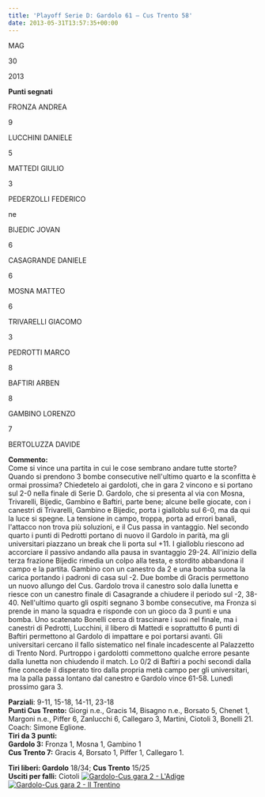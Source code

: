 ```yaml
---
title: 'Playoff Serie D: Gardolo 61 – Cus Trento 58'
date: 2013-05-31T13:57:35+00:00
---
```

MAG

30

2013

**Punti segnati**

FRONZA ANDREA

9

LUCCHINI DANIELE

5

MATTEDI GIULIO

3

PEDERZOLLI FEDERICO

ne

BIJEDIC JOVAN

6

CASAGRANDE DANIELE

6

MOSNA MATTEO

6

TRIVARELLI GIACOMO

3

PEDROTTI MARCO

8

BAFTIRI ARBEN

8

GAMBINO LORENZO

7

BERTOLUZZA DAVIDE

**Commento:**  
Come si vince una partita in cui le cose sembrano andare tutte storte? Quando si prendono 3 bombe consecutive nell'ultimo quarto e la sconfitta è ormai prossima? Chiedetelo ai gardoloti, che in gara 2 vincono e si portano sul 2-0 nella finale di Serie D. Gardolo, che si presenta al via con Mosna, Trivarelli, Bijedic, Gambino e Baftiri, parte bene; alcune belle giocate, con i canestri di Trivarelli, Gambino e Bijedic, porta i gialloblu sul 6-0, ma da qui la luce si spegne. La tensione in campo, troppa, porta ad errori banali, l'attacco non trova più soluzioni, e il Cus passa in vantaggio. Nel secondo quarto i punti di Pedrotti portano di nuovo il Gardolo in parità, ma gli universitari piazzano un break che li porta sul +11. I gialloblu riescono ad accorciare il passivo andando alla pausa in svantaggio 29-24. All'inizio della terza frazione Bijedic rimedia un colpo alla testa, e stordito abbandona il campo e la partita. Gambino con un canestro da 2 e una bomba suona la carica portando i padroni di casa sul -2. Due bombe di Gracis permettono un nuovo allungo del Cus. Gardolo trova il canestro solo dalla lunetta e riesce con un canestro finale di Casagrande a chiudere il periodo sul -2, 38-40. Nell'ultimo quarto gli ospiti segnano 3 bombe consecutive, ma Fronza si prende in mano la squadra e risponde con un gioco da 3 punti e una bomba. Uno scatenato Bonelli cerca di trascinare i suoi nel finale, ma i canestri di Pedrotti, Lucchini, il libero di Mattedi e soprattutto 6 punti di Baftiri permettono al Gardolo di impattare e poi portarsi avanti. Gli universitari cercano il fallo sistematico nel finale incadescente al Palazzetto di Trento Nord. Purtroppo i gardolotti commettono qualche errore pesante dalla lunetta non chiudendo il match. Lo 0/2 di Baftiri a pochi secondi dalla fine concede il disperato tiro dalla propria metà campo per gli universitari, ma la palla passa lontano dal canestro e Gardolo vince 61-58. Lunedì prossimo gara 3.

**Parziali**: 9-11, 15-18, 14-11, 23-18  
**Punti Cus Trento:** Giorgi n.e., Gracis 14, Bisagno n.e., Borsato 5, Chenet 1, Margoni n.e., Piffer 6, Zanlucchi 6, Callegaro 3, Martini, Ciotoli 3, Bonelli 21. Coach: Simone Eglione.  
**Tiri da 3 punti:**  
**Gardolo 3:** Fronza 1, Mosna 1, Gambino 1  
**Cus Trento 7:** Gracis 4, Borsato 1, Piffer 1, Callegaro 1.

**Tiri liberi: Gardolo** 18/34; **Cus Trento** 15/25  
**Usciti per falli:** Ciotoli 
[![Gardolo-Cus gara 2 - L'Adige](http://www.basketgardolo.it/wp-content/uploads/2013/05/Gardolo-Cus-gara-2-ladige-222x300.jpg)](http://www.basketgardolo.it/wp-content/uploads/2013/05/Gardolo-Cus-gara-2-ladige.jpg)
[![Gardolo-Cus gara 2 - Il Trentino](http://www.basketgardolo.it/wp-content/uploads/2013/05/Gardolo-Cus-gara-2-trentino-300x152.jpg)](http://www.basketgardolo.it/wp-content/uploads/2013/05/Gardolo-Cus-gara-2-trentino.jpg)